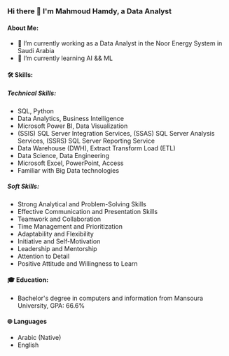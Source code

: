 ### Hi there 👋  I'm Mahmoud Hamdy, a Data Analyst 

#### About Me:

- 🔭 I’m currently working as a Data Analyst in the Noor Energy System in Saudi Arabia 
- 🌱 I’m currently learning AI && ML


#### 🛠️ Skills:

##### Technical Skills:
* SQL, Python
* Data Analytics, Business Intelligence
* Microsoft Power BI, Data Visualization
* (SSIS) SQL Server Integration Services, (SSAS) SQL Server Analysis Services, (SSRS) SQL Server Reporting Service
* Data Warehouse (DWH), Extract Transform Load (ETL)
* Data Science, Data Engineering
* Microsoft Excel, PowerPoint, Access
* Familiar with Big Data technologies


##### Soft Skills:
* Strong Analytical and Problem-Solving Skills
* Effective Communication and Presentation Skills
* Teamwork and Collaboration
* Time Management and Prioritization
* Adaptability and Flexibility
* Initiative and Self-Motivation
* Leadership and Mentorship
* Attention to Detail
* Positive Attitude and Willingness to Learn

#### 🎓 Education:
* Bachelor's degree in computers and information from Mansoura University, GPA: 66.6%

#### 🌐 Languages
* Arabic (Native)
* English

<!--
**MahmoudhHamdy/MahmoudhHamdy** is a ✨ _special_ ✨ repository because its `README.md` (this file) appears on your GitHub profile.

Here are some ideas to get you started:


- 👯 I’m looking to collaborate on ...
- 🤔 I’m looking for help with ...
- 💬 Ask me about ...
- 📫 How to reach me: ...
- 😄 Pronouns: ...
- ⚡ Fun fact: ...
-->
